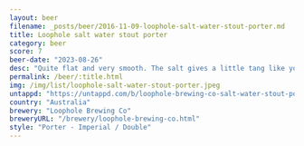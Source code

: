 ```yaml
---
layout: beer
filename: _posts/beer/2016-11-09-loophole-salt-water-stout-porter.md
title: Loophole salt water stout porter
category: beer
score: 7
beer-date: "2023-08-26"
desc: "Quite flat and very smooth. The salt gives a little tang like you would find in salted chocolate"
permalink: /beer/:title.html
img: /img/list/loophole-salt-water-stout-porter.jpeg
untappd: "https://untappd.com/b/loophole-brewing-co-salt-water-stout-porter/3775223"
country: "Australia"
brewery: "Loophole Brewing Co"
breweryURL: "/brewery/loophole-brewing-co.html"
style: "Porter - Imperial / Double"
---
```

